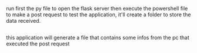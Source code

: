 run first the py file to open the flask server then execute the powershell file to make a post request to test the application, it'll create a folder to store the data received.

##

this application will generate a file that contains some infos from the pc that executed the post request



